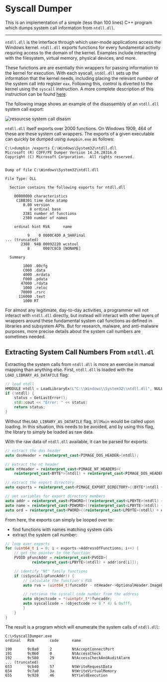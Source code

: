 # Syscall Dumper

This is an implementation of a simple (less than 100 lines) C++ program which dumps system call information from `ntdll.dll`.

---

`ntdll.dll` is the interface through which user-mode applications access the Windows kernel. `ntdll.dll` exports functions for every fundamental activity requring access to the domain of the kernel. Examples include interacting with the filesystem, virtual memory, physical devices, and more.

These functions are are esentially thin wrappers for passing information to the kernel for execution. With each syscall, `ntddl.dll` sets up the information that the kernel needs, including placing the relevant _number_ of the system call into register `eax`. Following this, control is diverted to the kernel using the `syscall` instruction. A more complete description of this instruction can be found [here](https://www.felixcloutier.com/x86/syscall).

The following image shows an example of the disassembly of an `ntdll.dll` system call export:

![resourcse system call disasm](resources/ntdll_syscall_wrapper.png)

`ntdll.dll` itself exports over 2000 functions. On Windows 1909, 464 of these are these system call wrappers. The exports of a given executable can quickly be dumped using `dumpbin.exe` as follows:

```
C:\>dumpbin /exports C:\Windows\System32\ntdll.dll
Microsoft (R) COFF/PE Dumper Version 14.24.28316.0
Copyright (C) Microsoft Corporation.  All rights reserved.


Dump of file C:\Windows\System32\ntdll.dll

File Type: DLL

  Section contains the following exports for ntdll.dll

    00000000 characteristics
     C1BB301 time date stamp
        0.00 version
           8 ordinal base
        2381 number of functions
        2380 number of names

    ordinal hint RVA      name

          9    0 0000C4D0 A_SHAFinal
... (truncated)
       2388  94B 00092220 wcstoul
          8      0007C8C0 [NONAME]

  Summary

        1000 .00cfg
        C000 .data
        4000 .mrdata
        F000 .pdata
       47000 .rdata
        1000 .reloc
       70000 .rsrc
      116000 .text
        1000 RT
```

For almost any legitimate, day-to-day activities, a programmer will not interact with `ntdll.dll` directly, but instead will interact with other layers of wrappers around these fundamental system call functions as defined in libraries and subsystem APIs. But for research, malware, and anti-malware purposes, more precise details about the system call numbers are sometimes needed.

## Extracting System Call Numbers From `ntdll.dl`

Extracting the system calls from `ntdll.dll` is more an exercise in manual mapping than anything else. First, `ntdll.dll` is loaded with the `LOAD_LIBRARY_AS_DATAFILE` flag:

```c++
// load ntdll
HMODULE ntdll = LoadLibraryEx(L"C:\\Windows\\System32\\ntdll.dll", NULL, LOAD_LIBRARY_AS_DATAFILE);
if (!ntdll) {
    status = GetLastError();
    std::cout << "Error: " << status;
    return status;
}
```

Without the`LOAD_LIBRARY_AS_DATAFILE` flag, `DllMain` would be called upon loading. In this situation, this needs to be avoided, and by using this flag, the library to simply be loaded as raw data.

With the raw data of `ntdll.dll` available, it can be parsed for exports:

```c++
// extract the dos header
auto dosHeader = reinterpret_cast<PIMAGE_DOS_HEADER>(ntdll);

// extract the nt header
auto ntHeader = reinterpret_cast<PIMAGE_NT_HEADERS>(
    reinterpret_cast<BYTE*>(ntdll) + reinterpret_cast<PIMAGE_DOS_HEADER>(ntdll)->e_lfanew);

// extract the export directory
auto exports = reinterpret_cast<PIMAGE_EXPORT_DIRECTORY>((BYTE*)ntdll + ntHeader->OptionalHeader.DataDirectory[IMAGE_DIRECTORY_ENTRY_EXPORT].VirtualAddress);

// set variables for export directory members
auto addr = reinterpret_cast<PDWORD>((reinterpret_cast<LPBYTE>(ntdll) + exports->AddressOfFunctions));
auto name = reinterpret_cast<PDWORD>((reinterpret_cast<LPBYTE>(ntdll) + exports->AddressOfNames));
auto ord = reinterpret_cast<PWORD>((reinterpret_cast<LPBYTE>(ntdll) + exports->AddressOfNameOrdinals));
```

From here, the exports can simply be looped over to:
- find functions with names matching system calls
- extract the system call number:

```c++
// loop over exports
for (uint64_t i = 0; i < exports->AddressOfFunctions; i++) {
    // get the pointer to the function
    PVOID pFuncAddr = reinterpret_cast<PVOID>(
            reinterpret_cast<LPBYTE>(ntdll) + addr[ord[i]]);

    // identify "Nt" family functions
    if (isSyscall(pFuncAddr)) {
        // calculate the function's RVA        
        auto rva = (uint64_t)funcaddr - ntHeader->OptionalHeader.ImageBase;

        // retrieve the syscall code number from the address
        auto objectcode = *(uintptr_t*)funcaddr;
        auto syscallcode = (objectcode >> 8 * 4) & 0xfff;             
        }
    }
}
```

The result is a program which will enumerate the system calls of `ntdll.dll`:

```
C:\>SyscallDumper.exe
ordinal   RVA       code      name

190       9c0a0     2         NtAcceptConnectPort
191       9c060     0         NtAccessCheck
192       9c580     29        NtAccessCheckAndAuditAlarm
... (truncated)
653       9cb40     57        NtWriteRequestData
654       9c7a0     3a        NtWriteVirtualMemory
655       9c920     46        NtYieldExecution
```
